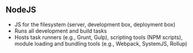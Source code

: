 ## NodeJS
- JS for the filesystem (server, development box, deployment box) <!-- .element: class="fragment" data-fragment-index="1" -->
- Runs all development and build tasks <!-- .element: class="fragment" data-fragment-index="2" -->
- Hosts task runners (e.g., Grunt, Gulp), scripting tools (NPM scripts), module loading and bundling tools (e.g., Webpack, SystemJS, Rollup) <!-- .element: class="fragment" data-fragment-index="3" -->